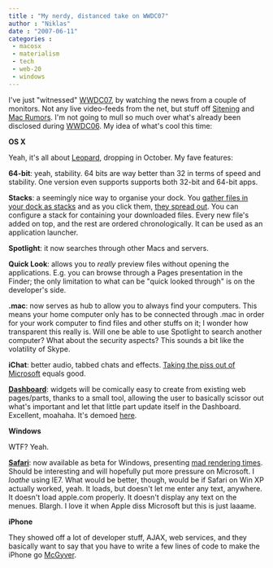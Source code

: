 ```yaml
---
title : "My nerdy, distanced take on WWDC07"
author : "Niklas"
date : "2007-06-11"
categories : 
 - macosx
 - materialism
 - tech
 - web-20
 - windows
---
```


I've just "witnessed" [WWDC07](http://developer.apple.com/wwdc), by watching the news from a couple of monitors. Not any live video-feeds from the net, but stuff off [Sitening](http://twitter.com/sitening) and [Mac Rumors](http://www.macrumorslive.com). I'm not going to mull so much over what's already been disclosed during [WWDC06](https://niklasblog.com/?p=1021). My idea of what's cool this time:

**OS X**

Yeah, it's all about [Leopard](http://www.apple.com/macosx/leopard), dropping in October. My fave features:

**64-bit**: yeah, stability. 64 bits are way better than 32 in terms of speed and stability. One version even supports supports both 32-bit and 64-bit apps.

**Stacks**: a seemingly nice way to organise your dock. You [gather files in your dock as stacks](http://s3.media.macrumorslive.com/p/1181582522.jpg) and as you click them, [they spread out](http://cf.media.macrumorslive.com/p/1181582462.jpg). You can configure a stack for containing your downloaded files. Every new file's added on top, and the rest are ordered chronologically. It can be used as an application launcher.

**Spotlight**: it now searches through other Macs and servers.

**Quick Look**: allows you to _really_ preview files without opening the applications. E.g. you can browse through a Pages presentation in the Finder; the only limitation to what can be "quick looked through" is on the developer's side.

**.mac**: now serves as hub to allow you to always find your computers. This means your home computer only has to be connected through .mac in order for your work computer to find files and other stuffs on it; I wonder how transparent this really is. Will one be able to use Spotlight to search another computer? What about the security aspects? This sounds a bit like the volatility of Skype.

**iChat**: better audio, tabbed chats and effects. [Taking the piss out of Microsoft](http://s3.media.macrumorslive.com/p/1181584861.jpg) equals good.

[**Dashboard**](http://www.apple.com/macosx/leopard/dashboard.html): widgets will be comically easy to create from existing web pages/parts, thanks to a small tool, allowing the user to basically scissor out what's important and let that little part update itself in the Dashboard. Excellent, moahaha. It's demoed [here](http://www.apple.com/macosx/leopard/dashboard.html).

**Windows**

WTF? Yeah.

[**Safari**](http://apple.com/safari): now available as beta for Windows, presenting [mad rendering times](http://twitter.com/sitening/statuses/100172682). Should be interesting and will hopefully put more pressure on Microsoft. I _loathe_ using IE7. What would be better, though, would be if Safari on Win XP actually worked, yeah. It loads, but doesn't let me enter any text, anywhere. It doesn't load apple.com properly. It doesn't display any text on the menues. Blargh. I love it when Apple diss Microsoft but this is just laaame.

**iPhone**

They showed off a lot of developer stuff, AJAX, web services, and they basically want to say that you have to write a few lines of code to make the iPhone go [McGyver](http://en.wikipedia.org/wiki/MacGyver).
